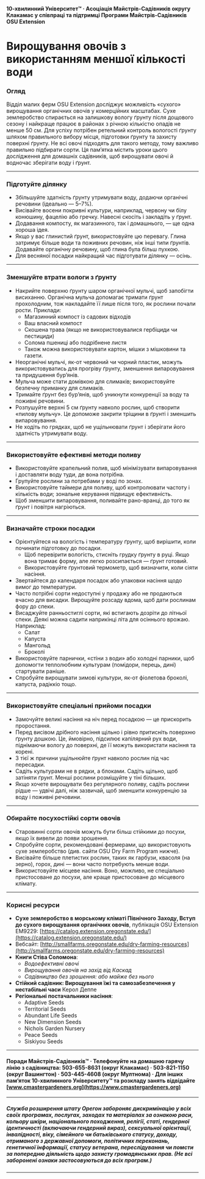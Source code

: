 #### 10-хвилинний Університет™ · Асоціація Майстрів-Садівників округу Клакамас у співпраці та підтримці Програми Майстрів-Садівників OSU Extension

# Вирощування овочів з використанням меншої кількості води

### Огляд

Відділ малих ферм OSU Extension досліджує можливість «сухого» вирощування органічних овочів у комерційних масштабах. Сухе землеробство спирається на залишкову вологу ґрунту після дощового сезону і найкраще працює в районах з річною кількістю опадів не менше 50 см. Для успіху потрібен ретельний контроль вологості ґрунту шляхом правильного вибору місця, підготовки ґрунту та захисту поверхні ґрунту. Не всі овочі підходять для такого методу, тому важливо правильно підбирати сорти. Ця пам’ятка містить уроки цього дослідження для домашніх садівників, щоб вирощувати овочі й водночас зберігати воду і ґрунт.

---

### Підготуйте ділянку

- Збільшуйте здатність ґрунту утримувати воду, додаючи органічні речовини (ідеально — 5–7%).
- Висівайте восени покривні культури, наприклад, червону чи білу конюшину, фацелію або гречку. Навесні скосіть і закладіть у ґрунт.
- Додавання компосту, як магазинного, так і домашнього, — ще одна хороша ідея.
- Якщо у вас глинистий ґрунт, використовуйте цю перевагу. Глина затримує більше води та поживних речовин, ніж інші типи ґрунтів. Додавайте органічну речовину, щоб глина була більш пухкою.
- Для весняної посадки найкращий час підготувати ділянку — осінь.

---

### Зменшуйте втрати вологи з ґрунту

- Накрийте поверхню ґрунту шаром органічної мульчі, щоб запобігти висиханню. Органічна мульча допомагає тримати ґрунт прохолодним, тож накладайте її лише після того, як рослини почали рости. Приклади:
  - Магазинний компост із садових відходів
  - Ваш власний компост
  - Скошена трава (якщо не використовувалися гербіциди чи пестициди)
  - Солома пшениці або подрібнене листя
  - Також можна використовувати картон, мішки з мішковини та газети.
- Неорганічні мульчі, як-от червоний чи чорний пластик, можуть використовуватись для прогріву ґрунту, зменшення випаровування та придушення бур’янів.
- Мульча може стати домівкою для слимаків; використовуйте безпечну приманку для слимаків.
- Тримайте ґрунт без бур’янів, щоб уникнути конкуренції за воду та поживні речовини.
- Розпушуйте верхні 5 см ґрунту навколо рослин, щоб створити «пилову мульчу». Це допоможе закрити тріщини в ґрунті і зменшить випаровування.
- Не ходіть по грядках, щоб не ущільнювати ґрунт і зберігати його здатність утримувати воду.

---

### Використовуйте ефективні методи поливу

- Використовуйте крапельний полив, щоб мінімізувати випаровування і доставляти воду туди, де вона потрібна.
- Групуйте рослини за потребами у воді по зонах.
- Використовуйте таймери для поливу, щоб контролювати частоту і кількість води; зональне керування підвищує ефективність.
- Щоб зменшити випаровування, поливайте рано-вранці, до того як ґрунт і повітря нагріються.

---

### Визначайте строки посадки

- Орієнтуйтеся на вологість і температуру ґрунту, щоб вирішити, коли починати підготовку до посадки.
  - Щоб перевірити вологість, стисніть грудку ґрунту в руці. Якщо вона тримає форму, але легко розсипається — ґрунт готовий.
  - Використовуйте ґрунтовий термометр, щоб визначити, коли сіяти насіння.
- Звертайтеся до календаря посадок або упаковки насіння щодо вимог до температури.
- Часто потрібні сорти недоступні у продажу або не продаються вчасно для висадки. Вирощуйте розсаду вдома, щоб дати рослинам фору до спеки.
- Висаджуйте ранньостиглі сорти, які встигають дозріти до літньої спеки. Деякі можна садити наприкінці літа для осіннього врожаю. Наприклад:
  - Салат
  - Капуста
  - Мангольд
  - Броколі
- Використовуйте парнички, «стіни з води» або холодні парники, щоб допомогти теплолюбним культурам (помідори, перець, дині) стартувати раніше.
- Спробуйте вирощувати зимові культури, як-от фіолетова броколі, капуста, радіккіо тощо.

---

### Використовуйте спеціальні прийоми посадки

- Замочуйте великі насіння на ніч перед посадкою — це прискорить проростання.
- Перед висівом дрібного насіння щільно і рівно притисніть поверхню ґрунту дошкою. Це, ймовірно, підсилює капілярний рух води, піднімаючи вологу до поверхні, де її можуть використати насіння та корені.
- З тієї ж причини ущільнюйте ґрунт навколо рослин під час пересадки.
- Садіть культурами не в рядки, а блоками. Садіть щільно, щоб затіняти ґрунт. Менші рослини розміщуйте у тіні більших.
- Якщо хочете вирощувати без регулярного поливу, садіть рослини рідше — удвічі далі, ніж зазвичай, щоб зменшити конкуренцію за воду і поживні речовини.

---

### Обирайте посухостійкі сорти овочів

- Старовинні сорти овочів можуть бути більш стійкими до посухи, якщо їх вивели до появи зрошення.
- Спробуйте сорти, рекомендовані фермерами, що використовують сухе землеробство (див. сайти OSU Dry Farm Program нижче).
- Висівайте більше плетистих рослин, таких як гарбузи, квасоля (на зерно), горох, дині — вони часто потребують менше води.
- Використовуйте місцеве насіння. Воно, можливо, не спеціально пристосоване до посухи, але краще пристосоване до місцевого клімату.

---

### Корисні ресурси

- **Сухе землеробство в морському кліматі Північного Заходу, Вступ до сухого вирощування органічних овочів**, публікація OSU Extension EM9229: [https://catalog.extension.oregonstate.edu/](https://catalog.extension.oregonstate.edu/)
- Вебсайт: [http://smallfarms.oregonstate.edu/dry-farming-resources](http://smallfarms.oregonstate.edu/dry-farming-resources)
- **Книги Стіва Соломона**:
  - *Водоефективні овочі*
  - *Вирощування овочів на захід від Каскад*
  - *Садівництво без зрошення: або майже без нього*
- **Стійкий садівник: Вирощування їжі та самозабезпечення у нестабільні часи** Керол Деппе
- **Регіональні постачальники насіння**:
  - Adaptive Seeds
  - Territorial Seeds
  - Abundant Life Seeds
  - New Dimension Seeds
  - Nichols Garden Nursery
  - Peace Seeds
  - Siskiyou Seeds

---

#### Поради Майстрів-Садівників™ · Телефонуйте на домашню гарячу лінію з садівництва: 503-655-8631 (округ Клакамас) · 503-821-1150 (округ Вашингтон) · 503-445-4608 (округ Мултнома) · Для інших пам’яток 10-хвилинного Університету™ та розкладу занять відвідайте [www.cmastergardeners.org](https://www.cmastergardeners.org)

---

##### Служба розширення штату Орегон забороняє дискримінацію у всіх своїх програмах, послугах, заходах та матеріалах за ознакою раси, кольору шкіри, національного походження, релігії, статі, гендерної ідентичності (включаючи гендерний вираз), сексуальної орієнтації, інвалідності, віку, сімейного чи батьківського статусу, доходу, отриманого з державної допомоги, політичних переконань, генетичної інформації, статусу ветерана, переслідування чи помсти за попередню діяльність щодо захисту громадянських прав. (Не всі заборонені ознаки застосовуються до всіх програм.)
---